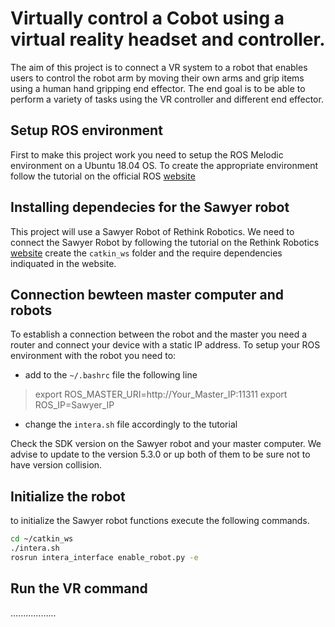 # Virtually control a Cobot using a virtual reality headset and controller.

The aim of this project is to connect a VR system to a robot that enables users to control 
the robot arm by moving their own arms and grip items using a human hand gripping end effector. 
The end goal is to be able to perform a variety of tasks using the VR controller and different end effector. 

## Setup ROS environment

First to make this project work you need to setup the ROS Melodic environment on a Ubuntu 18.04 OS. To create the appropriate environment follow the tutorial on the official ROS [website](http://wiki.ros.org/melodic/Installation/Ubuntu) 

## Installing dependecies for the Sawyer robot

This project will use a Sawyer Robot of Rethink Robotics. We need to connect the Sawyer Robot by following the tutorial on the Rethink Robotics [website](https://www.rethinkrobotics.com/)  create the `catkin_ws` folder and the require dependencies indiquated in the website.

## Connection bewteen master computer and robots

To establish a connection between the robot and the master you need a router and connect your device with a static IP address. To setup your ROS environment with the robot you need to:
 
- add to the `~/.bashrc` file the following line 
> export ROS_MASTER_URI=http://Your_Master_IP:11311
> export ROS_IP=Sawyer_IP

- change the `intera.sh` file accordingly to the tutorial

Check the SDK version on the Sawyer robot and your master computer. We advise to update to the version 5.3.0 or up both of them to be sure not to have version collision.

## Initialize the robot

to initialize the Sawyer robot functions execute the following commands.
```bash
cd ~/catkin_ws
./intera.sh
rosrun intera_interface enable_robot.py -e
```

## Run the VR command 

..................